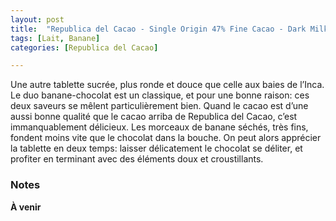 ```yaml
---
layout: post
title:  "Republica del Cacao - Single Origin 47% Fine Cacao - Dark Milk Chocolate with Banana Chips"
tags: [Lait, Banane] 
categories: [Republica del Cacao]

---
```


Une autre tablette sucrée, plus ronde et douce que celle aux baies de l’Inca. Le duo banane-chocolat est un classique, et pour une bonne raison: ces deux saveurs se mêlent particulièrement bien. Quand le cacao est d’une aussi bonne qualité que le cacao arriba de Republica del Cacao, c’est immanquablement délicieux. Les morceaux de banane séchés, très fins, fondent moins vite que le chocolat dans la bouche. On peut alors apprécier la tablette en deux temps: laisser délicatement le chocolat se déliter, et profiter en terminant avec des éléments doux et croustillants.

### Notes

**À venir**